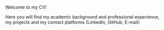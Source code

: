 Welcome to my CV!

Here you will find my academic background and professional experience, my projects and my contact platforms (LinkedIn, GitHub, E-mail)
